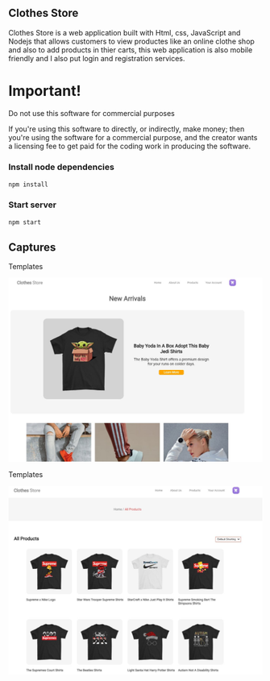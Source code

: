 ## Clothes Store

Clothes Store is a web application built with Html, css, JavaScript and Nodejs that allows customers to view productes like an online clothe shop and also to add products in thier carts, this web application is also mobile friendly and I also put login and registration services.

# Important!

Do not use this software for commercial purposes

If you're using this software to directly, or indirectly, make money; then you're using the software for a commercial purpose, and the creator wants a licensing fee to get paid for the coding work in producing the software.

### Install node dependencies

```
npm install
```

### Start server

```
npm start
```


## Captures

Templates

![Photos](public/Image/Preview0.JPG)

Templates

![Photos](public/Image/Preview1.JPG)

